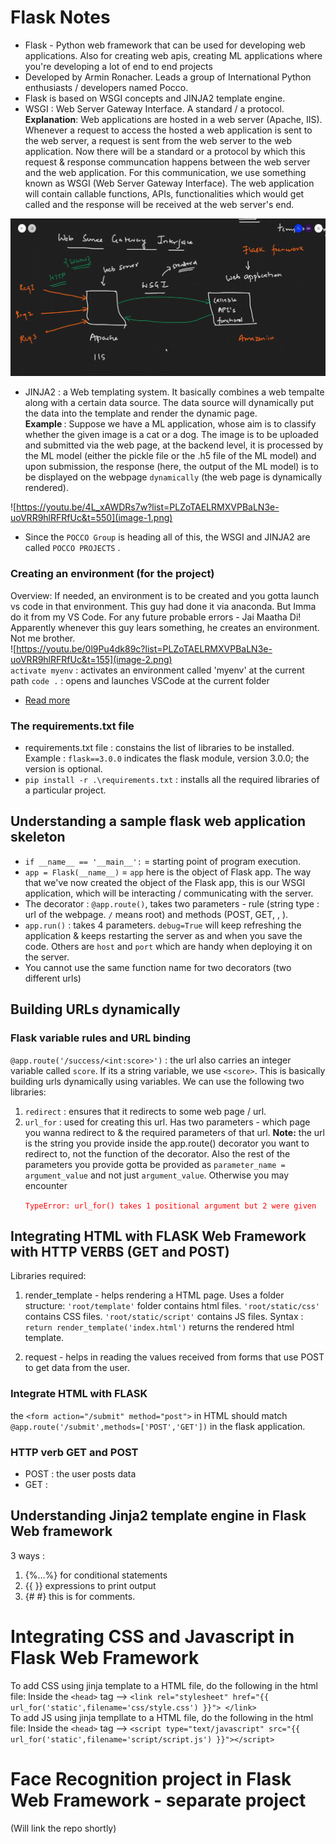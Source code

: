 # Flask Notes

- Flask - Python web framework that can be used for developing web applications. Also for creating web apis, creating ML applications where you're developing a lot of end to end projects
- Developed by Armin Ronacher. Leads a group of International Python enthusiasts / developers named Pocco. 
- Flask is based on WSGI concepts and JINJA2 template engine.
- WSGI : Web Server Gateway Interface. A standard / a protocol. <br>
<b>Explanation</b>: Web applications are hosted in a web server (Apache, IIS). Whenever a request to access the hosted a web application is sent to the web server, a request is sent from the web server to the web application. Now there will be a standard or a protocol by which this request & response communcation happens between the web server and the web application. For this communication, we use something known as WSGI (Web Server Gateway Interface). The web application will contain callable functions, APIs, functionalities which would get called and the response will be received at the web server's end. <br>

![](image.png) <br>

- JINJA2 : a Web templating system. It basically combines a web tempalte along with a certain data source. The data source will dynamically put the data into the template and render the dynamic page. <br>
<b>Example </b>: Suppose we have a ML application, whose aim is to classify whether the given image is a cat or a dog. The image is to be uploaded and submitted via the web page, at the backend level, it is processed by the ML model (either the pickle file or the .h5 file of the ML model) and upon submission, the response (here, the output of the ML model) is to be displayed on the webpage `dynamically` (the web page is dynamically rendered). <br>

![https://youtu.be/4L_xAWDRs7w?list=PLZoTAELRMXVPBaLN3e-uoVRR9hlRFRfUc&t=550](image-1.png) <br>

- Since the `POCCO Group` is heading all of this, the WSGI and JINJA2 are called `POCCO PROJECTS` .

### Creating an environment (for the project)
Overview: If needed, an environment is to be created and you gotta launch vs code in that environment. This guy had done it via anaconda. But Imma do it from my VS Code. For any future probable errors - Jai Maatha Di!
<br>
Apparently whenever this guy lears something, he creates an environment. Not me brother.
<br>
![https://youtu.be/0l9Pu4dk89c?list=PLZoTAELRMXVPBaLN3e-uoVRR9hlRFRfUc&t=155](image-2.png)
<br>
`activate myenv` : activates an environment called 'myenv' at the current path
`code .` : opens and launches VSCode at the current folder
<br>
- [Read more](https://dev.to/mursalfk/setup-flask-on-windows-system-using-vs-code-4p9j)

### The requirements.txt file
- requirements.txt file : constains the list of libraries to be installed. Example : `flask==3.0.0` indicates the flask module, version 3.0.0; the version is optional.
- `pip install -r .\requirements.txt` : installs all the required libraries of a particular project.

## Understanding a sample flask web application skeleton
- `if __name__ == '__main__':` = starting point of program execution.
- `app = Flask(__name__)` = `app` here is the object of Flask app. The way that we've now created the object of the Flask app, this is our WSGI application, which will be interacting / communicating with the server.
- The decorator : `@app.route()`, takes two parameters - rule (string type : url of the webpage. `/` means root) and methods (POST, GET, , ).
- `app.run()` : takes 4 parameters. `debug=True` will keep refreshing the application & keeps restarting the server as and when you save the code. Others are `host` and `port` which are handy when deploying it on the server.
- You cannot use the same function name for two decorators (two different urls)

## Building URLs dynamically
### Flask variable rules and URL binding
`@app.route('/success/<int:score>')` : the url also carries an integer variable called `score`. If its a string variable, we use `<score>`.
This is basically building urls dynamically using variables.
We can use the following two libraries:
1. `redirect` : ensures that it redirects to some web page / url.
2. `url_for` : used for creating this url. Has two parameters - which page you wanna redirect to & the required parameters of that url. <b>Note:</b> the url is the string you provide inside the app.route() decorator you want to redirect to, not the function of the decorator. Also the rest of the parameters you provide gotta be provided as `parameter_name = argument_value` and not just `argument_value`. Otherwise you may encounter <p style="color:red;">`TypeError: url_for() takes 1 positional argument but 2 were given` </p>

## Integrating HTML with FLASK Web Framework with HTTP VERBS (GET and POST)
Libraries required: 
1. render_template - helps rendering a HTML page. Uses a folder structure: `'root/template'` folder contains html files. `'root/static/css'` contains CSS files. `'root/static/script'` contains JS files.
Syntax : `return render_template('index.html')` returns the rendered html template.

2. request - helps in reading the values received from forms that use POST to get data from the user.
### Integrate HTML with FLASK
the `<form action="/submit" method="post">` in HTML should match `@app.route('/submit',methods=['POST','GET'])` in the flask application.
### HTTP verb GET and POST
- POST : the user posts data
- GET : 

## Understanding Jinja2 template engine in Flask Web framework
3 ways :
1. {%...%} for conditional statements
2. {{   }} expressions to print output
3. {#   #} this is for comments.

# Integrating CSS and Javascript in Flask Web Framework
To add CSS using jinja template to a HTML file, do the following in the html file:
Inside the `<head>` tag --> `<link rel="stylesheet" href="{{ url_for('static',filename='css/style.css') }}"> </link>` <br>
To add JS using jinja templlate to a HTML file, do the following in the html file:
Inside the `<head>` tag --> `<script type="text/javascript" src="{{ url_for('static',filename='script/script.js') }}"></script>`

# Face Recognition project in Flask Web Framework - separate project
(Will link the repo shortly)